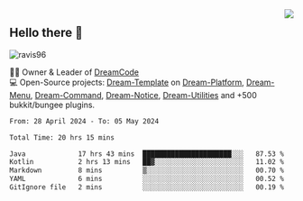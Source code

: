 <img align='right' src="https://github-readme-stats.vercel.app/api?username=Ravis96&show_icons=true">

## Hello there 👋
<p align="left"> <img src="https://komarev.com/ghpvc/?username=ravis96&label=Profile%20views&color=0e75b6&style=flat" alt="ravis96" /> </p>

👨‍💻 Owner & Leader of [DreamCode](https://github.com/DreamPoland) <br>
💻 Open-Source projects: [Dream-Template](https://github.com/DreamPoland/dream-template) on [Dream-Platform](https://github.com/DreamPoland/dream-platform), [Dream-Menu](https://github.com/DreamPoland/dream-menu), [Dream-Command](https://github.com/DreamPoland/dream-command), [Dream-Notice](https://github.com/DreamPoland/dream-notice), [Dream-Utilities](https://github.com/DreamPoland/dream-utilities) and +500 bukkit/bungee plugins.

<!--START_SECTION:waka-->

```txt
From: 28 April 2024 - To: 05 May 2024

Total Time: 20 hrs 15 mins

Java             17 hrs 43 mins  ██████████████████████░░░   87.53 %
Kotlin           2 hrs 13 mins   ██▓░░░░░░░░░░░░░░░░░░░░░░   11.02 %
Markdown         8 mins          ▒░░░░░░░░░░░░░░░░░░░░░░░░   00.70 %
YAML             6 mins          ░░░░░░░░░░░░░░░░░░░░░░░░░   00.52 %
GitIgnore file   2 mins          ░░░░░░░░░░░░░░░░░░░░░░░░░   00.19 %
```

<!--END_SECTION:waka-->
